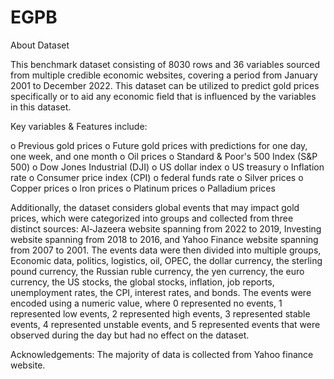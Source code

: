 # EGPB
About Dataset

This benchmark dataset consisting of 8030 rows and 36 variables sourced from multiple credible economic websites, covering a period from January 2001 to December 2022. This dataset can be utilized to predict gold prices specifically or to aid any economic field that is influenced by the variables in this dataset.

Key variables & Features include:

o	Previous gold prices
o	Future gold prices with predictions for one day, one week, and one month
o	Oil prices
o	Standard & Poor's 500 Index (S&P 500)
o	Dow Jones Industrial (DJI)
o	US dollar index
o	US treasury
o	Inflation rate
o	Consumer price index (CPI)
o	federal funds rate
o	Silver prices
o	Copper prices
o	Iron prices
o	Platinum prices
o	Palladium prices


Additionally, the dataset considers global events that may impact gold prices, which were categorized into groups and collected from three distinct sources: Al-Jazeera website spanning from 2022 to 2019, Investing website spanning from 2018 to 2016, and Yahoo Finance website spanning from 2007 to 2001. The events data were then divided into multiple groups, Economic data, politics, logistics, oil, OPEC, the dollar currency, the sterling pound currency, the Russian ruble currency, the yen currency, the euro currency, the US stocks, the global stocks, inflation, job reports, unemployment rates, the CPI, interest rates, and bonds. The events were encoded using a numeric value, where 0 represented no events, 1 represented low events, 2 represented high events, 3 represented stable events, 4 represented unstable events, and 5 represented events that were observed during the day but had no effect on the dataset.

Acknowledgements: The majority of data is collected from Yahoo finance website.
